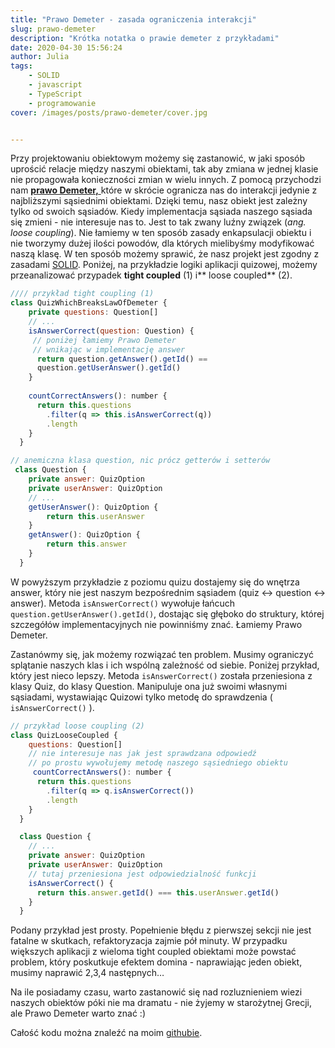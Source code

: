 ```yaml
---
title: "Prawo Demeter - zasada ograniczenia interakcji"
slug: prawo-demeter
description: "Krótka notatka o prawie demeter z przykładami"
date: 2020-04-30 15:56:24
author: Julia
tags:
    - SOLID
    - javascript
    - TypeScript
    - programowanie
cover: /images/posts/prawo-demeter/cover.jpg


---
```


Przy projektowaniu obiektowym możemy się zastanowić, w jaki sposób uprościć relacje między naszymi obiektami, tak aby zmiana w jednej klasie nie propagowała konieczności zmian w wielu innych. 
Z pomocą przychodzi nam [**prawo Demeter,** ](https://pl.wikipedia.org/wiki/Prawo_Demeter "**prawo Demeter,** ")które w skrócie ogranicza nas do interakcji jedynie z najbliższymi sąsiednimi obiektami. Dzięki temu, nasz obiekt jest zależny tylko od swoich sąsiadów. Kiedy implementacja sąsiada naszego sąsiada się zmieni - nie interesuje nas to. Jest to tak zwany luźny związek (*ang. loose coupling*). 
Nie łamiemy w ten sposób zasady enkapsulacji obiektu i nie tworzymy dużej ilości powodów, dla których mielibyśmy modyfikować naszą klasę. W ten sposób możemy sprawić, że nasz projekt jest zgodny z zasadami [SOLID](https://pl.wikipedia.org/wiki/SOLID_(programowanie_obiektowe)).
Poniżej, na przykładzie logiki aplikacji quizowej, możemy przeanalizować przypadek **tight coupled** (1) i** loose coupled** (2). 


``` javascript
//// przykład tight coupling (1)
class QuizWhichBreaksLawOfDemeter {
    private questions: Question[]
    // ...
    isAnswerCorrect(question: Question) {
     // poniżej łamiemy Prawo Demeter
     // wnikając w implementację answer
      return question.getAnswer().getId() == 
      question.getUserAnswer().getId()
    } 
  
    countCorrectAnswers(): number {
      return this.questions
        .filter(q => this.isAnswerCorrect(q))
        .length
    }
  } 

// anemiczna klasa question, nic prócz getterów i setterów
 class Question {
    private answer: QuizOption
    private userAnswer: QuizOption
    // ...
    getUserAnswer(): QuizOption {
        return this.userAnswer
    }
    getAnswer(): QuizOption {
        return this.answer
    }
  } 

```

W powyższym przykładzie z poziomu quizu dostajemy się do wnętrza answer, który nie jest naszym bezpośrednim sąsiadem (quiz <-> question <-> answer). Metoda `isAnswerCorrect()` wywołuje łańcuch `question.getUserAnswer().getId()`, dostając się głęboko do struktury, której szczegółów implementacyjnych nie powinniśmy znać. Łamiemy Prawo Demeter. 

Zastanówmy się, jak możemy rozwiązać ten problem. Musimy ograniczyć splątanie naszych klas i ich wspólną zależność od siebie.
Poniżej przykład, który jest nieco lepszy. Metoda `isAnswerCorrect()` została przeniesiona z klasy Quiz, do klasy Question. Manipuluje ona już swoimi własnymi sąsiadami, wystawiając Quizowi tylko metodę do sprawdzenia ( `isAnswerCorrect()` ).

``` javascript 
// przykład loose coupling (2)
class QuizLooseCoupled {
    questions: Question[]
	// nie interesuje nas jak jest sprawdzana odpowiedź
	// po prostu wywołujemy metodę naszego sąsiedniego obiektu
     countCorrectAnswers(): number {
      return this.questions
        .filter(q => q.isAnswerCorrect())
        .length
    }
  }

  class Question {
    // ...
    private answer: QuizOption
    private userAnswer: QuizOption
    // tutaj przeniesiona jest odpowiedzialność funkcji
    isAnswerCorrect() {
      return this.answer.getId() === this.userAnswer.getId()
    } 
  } 

```
Podany przykład jest prosty. Popełnienie błędu z pierwszej sekcji nie jest fatalne w skutkach, refaktoryzacja zajmie pół minuty. W przypadku większych aplikacji z wieloma tight coupled obiektami może powstać problem, który poskutkuje efektem domina - naprawiając jeden obiekt, musimy naprawić 2,3,4 następnych…

Na ile posiadamy czasu, warto zastanowić się nad rozluznieniem wiezi naszych obiektów póki nie ma dramatu - nie żyjemy w starożytnej Grecji, ale Prawo Demeter warto znać :) 

Całość kodu można znaleźć na moim [githubie](https://github.com/julia-glaszka/law-of-demeter "githubie").
